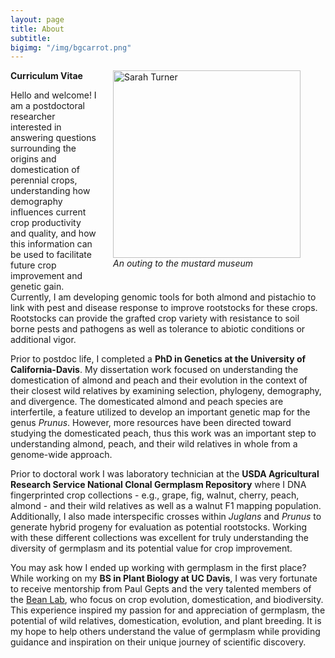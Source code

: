 ```yaml
---
layout: page
title: About
subtitle:
bigimg: "/img/bgcarrot.png"
---
```

<figure>
<div style="float: right; padding-left: 25px; padding-bottom: 25px">
	<img src="/img/mustard.png" width="300" alt="Sarah Turner">
	<figcaption><i>An outing to the mustard museum</i></figcaption>
</div>
</figure>

<a href="/docs/Velasco_CV.pdf" target="_blank"><i class="fa fa-file-text fa-lg"></i></a> **Curriculum Vitae**

Hello and welcome! I am a postdoctoral researcher interested in answering questions surrounding the origins and domestication of perennial crops, understanding how demography influences current crop productivity and quality, and how this information can be used to facilitate future crop improvement and genetic gain. Currently, I am developing genomic tools for both almond and pistachio to link with pest and disease response to improve rootstocks for these crops. Rootstocks can provide the grafted crop variety with resistance to soil borne pests and pathogens as well as tolerance to abiotic conditions or additional vigor.

Prior to postdoc life, I completed a **PhD in Genetics at the University of California-Davis**. My dissertation work focused on understanding the domestication of almond and peach and their evolution in the context of their closest wild relatives by examining selection, phylogeny, demography, and divergence. The domesticated almond and peach species are interfertile, a feature utilized to develop an important genetic map for the genus _Prunus_. However, more resources have been directed toward studying the domesticated peach, thus this work was an important step to understanding almond, peach, and their wild relatives in whole from a genome-wide approach.

Prior to doctoral work I was laboratory technician at the **USDA Agricultural Research Service National Clonal Germplasm Repository** where I DNA fingerprinted crop collections - e.g., grape, fig, walnut, cherry, peach, almond - and their wild relatives as well as a walnut F1 mapping population. Additionally, I also made interspecific crosses within _Juglans_ and _Prunus_ to generate hybrid progeny for evaluation as potential rootstocks. Working with these different collections was excellent for truly understanding the diversity of germplasm and its potential value for crop improvement.

You may ask how I ended up working with germplasm in the first place? While working on my **BS in Plant Biology at UC Davis**, I was very fortunate to receive mentorship from Paul Gepts and the very talented members of the [Bean Lab](https://psfaculty.plantsciences.ucdavis.edu/gepts/geptslab.htm), who focus on crop evolution, domestication, and biodiversity. This experience inspired my passion for and appreciation of germplasm, the potential of wild relatives, domestication, evolution, and plant breeding. It is my hope to help others understand the value of germplasm while providing guidance and inspiration on their unique journey of scientific discovery.
